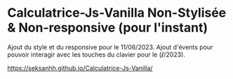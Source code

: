 # Calculatrice-Js-Vanilla Non-Stylisée & Non-responsive (pour l'instant)
Ajout du style et du responsive pour le 11/06/2023.
Ajout d'évents pour pouvoir interagir avec les touches du clavier pour le (**/**/2023).

https://seksanhh.github.io/Calculatrice-Js-Vanilla/
